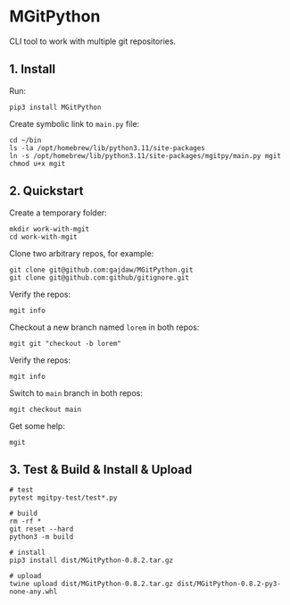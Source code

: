 # MGitPython

CLI tool to work with multiple git repositories.

## 1. Install

Run:

```
pip3 install MGitPython
```

Create symbolic link to `main.py` file:

```
cd ~/bin
ls -la /opt/homebrew/lib/python3.11/site-packages
ln -s /opt/homebrew/lib/python3.11/site-packages/mgitpy/main.py mgit
chmod u+x mgit
```

## 2. Quickstart

Create a temporary folder:

```
mkdir work-with-mgit
cd work-with-mgit
```

Clone two arbitrary repos, for example:

```
git clone git@github.com:gajdaw/MGitPython.git
git clone git@github.com:github/gitignore.git
```

Verify the repos:

```
mgit info
```

Checkout a new branch named `lorem` in both repos:

```
mgit git "checkout -b lorem"
```

Verify the repos:

```
mgit info
```

Switch to `main` branch in both repos:

```
mgit checkout main
```

Get some help:

```
mgit
```

## 3. Test & Build & Install & Upload

```
# test
pytest mgitpy-test/test*.py

# build
rm -rf *
git reset --hard
python3 -m build

# install
pip3 install dist/MGitPython-0.8.2.tar.gz

# upload
twine upload dist/MGitPython-0.8.2.tar.gz dist/MGitPython-0.8.2-py3-none-any.whl
```
